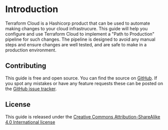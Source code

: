 # Introduction

Terraform Cloud is a Hashicorp product that can be used to automate making changes to your cloud infrastrucure. This guide will help you configure and use Terraform Cloud to implement a "Path to Production" pipeline for such changes. The pipeline is designed to avoid any manual steps and ensure changes are well tested, and are safe to make in a production environment.

## Contributing

This guide is free and open source. You can find the source on [GitHub](https://github.com/mattburgess/tfcloud-path-to-prod). If you spot any mistakes or have any feature requests these can be posted on the [GitHub issue tracker](https://github.com/mattburgess/tfcloud-path-to-prod/issues).

## License

This guide is released under the [Creative Commons Attribution-ShareAlike 4.0 International license](https://creativecommons.org/licenses/by-sa/4.0/legalcode)
